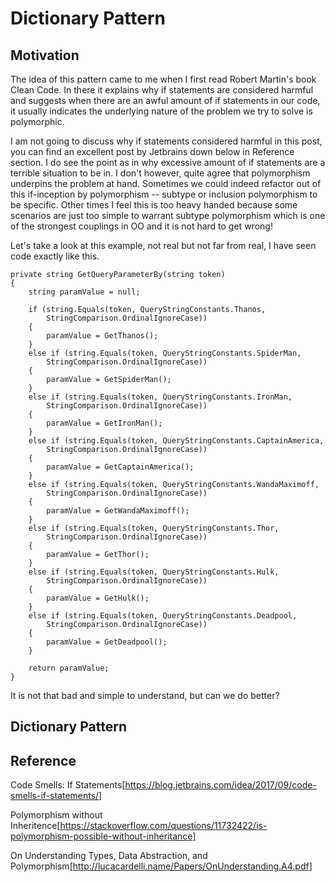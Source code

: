# Dictionary Pattern

## Motivation

The idea of this pattern came to me when I first read Robert Martin's book Clean Code. In there it explains why if statements are considered harmful and suggests when there are an awful amount of if statements in our code, it usually indicates the underlying nature of the problem we try to solve is polymorphic.

I am not going to discuss why if statements considered harmful in this post, you can find an excellent post by Jetbrains down below in Reference section. I do see the point as in why excessive amount of if statements are a terrible situation to be in. I don't however, quite agree that polymorphism underpins the problem at hand. Sometimes we could indeed refactor out of this if-inception by polymorphism -- subtype or inclusion polymorphism to be specific. Other times I feel this is too heavy handed because some scenarios are just too simple to warrant subtype polymorphism which is one of the strongest couplings in OO and it is not hard to get wrong! 

Let's take a look at this example, not real but not far from real, I have seen code exactly like this.

```
private string GetQueryParameterBy(string token)
{
    string paramValue = null;

    if (string.Equals(token, QueryStringConstants.Thanos,
        StringComparison.OrdinalIgnoreCase))
    {
        paramValue = GetThanos();
    }
    else if (string.Equals(token, QueryStringConstants.SpiderMan,
        StringComparison.OrdinalIgnoreCase))
    {
        paramValue = GetSpiderMan();
    }
    else if (string.Equals(token, QueryStringConstants.IronMan,
        StringComparison.OrdinalIgnoreCase))
    {
        paramValue = GetIronMan();
    }
    else if (string.Equals(token, QueryStringConstants.CaptainAmerica,
        StringComparison.OrdinalIgnoreCase))
    {
        paramValue = GetCaptainAmerica();
    }
    else if (string.Equals(token, QueryStringConstants.WandaMaximoff,
        StringComparison.OrdinalIgnoreCase))
    {
        paramValue = GetWandaMaximoff();
    }
    else if (string.Equals(token, QueryStringConstants.Thor,
        StringComparison.OrdinalIgnoreCase))
    {
        paramValue = GetThor();
    }
    else if (string.Equals(token, QueryStringConstants.Hulk,
        StringComparison.OrdinalIgnoreCase))
    {
        paramValue = GetHulk();
    }
    else if (string.Equals(token, QueryStringConstants.Deadpool,
        StringComparison.OrdinalIgnoreCase))
    {
        paramValue = GetDeadpool();
    }

    return paramValue;
}
```

It is not that bad and simple to understand, but can we do better? 

## Dictionary Pattern



## Reference

Code Smells: If Statements[https://blog.jetbrains.com/idea/2017/09/code-smells-if-statements/]

Polymorphism without Inheritence[https://stackoverflow.com/questions/11732422/is-polymorphism-possible-without-inheritance]

On Understanding Types, Data Abstraction, and Polymorphism[http://lucacardelli.name/Papers/OnUnderstanding.A4.pdf]
